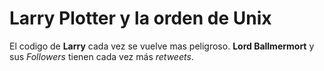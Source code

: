# Larry Plotter y la orden de Unix

El codigo de **Larry** cada vez se vuelve mas peligroso. 
**Lord Ballmermort** y sus *Followers* tienen cada vez más *retweets*.

